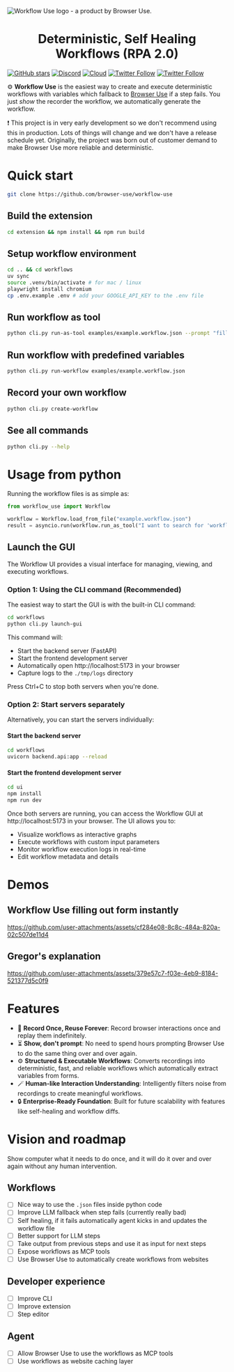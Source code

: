 <picture>
  <img alt="Workflow Use logo - a product by Browser Use." src="./static/workflow-use.png"  width="full">
</picture>

<br />

<h1 align="center">Deterministic, Self Healing Workflows (RPA 2.0)</h1>

[![GitHub stars](https://img.shields.io/github/stars/browser-use/workflow-use?style=social)](https://github.com/browser-use/workflow-use/stargazers)
[![Discord](https://img.shields.io/discord/1303749220842340412?color=7289DA&label=Discord&logo=discord&logoColor=white)](https://link.browser-use.com/discord)
[![Cloud](https://img.shields.io/badge/Cloud-☁️-blue)](https://cloud.browser-use.com)
[![Twitter Follow](https://img.shields.io/twitter/follow/Gregor?style=social)](https://x.com/gregpr07)
[![Twitter Follow](https://img.shields.io/twitter/follow/Magnus?style=social)](https://x.com/mamagnus00)

⚙️ **Workflow Use** is the easiest way to create and execute deterministic workflows with variables which fallback to [Browser Use](https://github.com/browser-use/browser-use) if a step fails. You just _show_ the recorder the workflow, we automatically generate the workflow.

❗ This project is in very early development so we don't recommend using this in production. Lots of things will change and we don't have a release schedule yet. Originally, the project was born out of customer demand to make Browser Use more reliable and deterministic.

# Quick start

```bash
git clone https://github.com/browser-use/workflow-use
```

## Build the extension

```bash
cd extension && npm install && npm run build
```

## Setup workflow environment

```bash
cd .. && cd workflows
uv sync
source .venv/bin/activate # for mac / linux
playwright install chromium
cp .env.example .env # add your GOOGLE_API_KEY to the .env file
```


## Run workflow as tool

```bash
python cli.py run-as-tool examples/example.workflow.json --prompt "fill the form with example data"
```

## Run workflow with predefined variables

```bash
python cli.py run-workflow examples/example.workflow.json 
```

## Record your own workflow

```bash
python cli.py create-workflow
```

## See all commands

```bash
python cli.py --help
```

# Usage from python

Running the workflow files is as simple as:

```python
from workflow_use import Workflow

workflow = Workflow.load_from_file("example.workflow.json")
result = asyncio.run(workflow.run_as_tool("I want to search for 'workflow use'"))
```

## Launch the GUI

The Workflow UI provides a visual interface for managing, viewing, and executing workflows.

### Option 1: Using the CLI command (Recommended)

The easiest way to start the GUI is with the built-in CLI command:

```bash
cd workflows
python cli.py launch-gui
```

This command will:
- Start the backend server (FastAPI)
- Start the frontend development server
- Automatically open http://localhost:5173 in your browser
- Capture logs to the `./tmp/logs` directory

Press Ctrl+C to stop both servers when you're done.

### Option 2: Start servers separately

Alternatively, you can start the servers individually:

#### Start the backend server

```bash
cd workflows
uvicorn backend.api:app --reload
```

#### Start the frontend development server

```bash
cd ui
npm install
npm run dev
```

Once both servers are running, you can access the Workflow GUI at http://localhost:5173 in your browser. The UI allows you to:

- Visualize workflows as interactive graphs
- Execute workflows with custom input parameters
- Monitor workflow execution logs in real-time
- Edit workflow metadata and details

# Demos

## Workflow Use filling out form instantly

https://github.com/user-attachments/assets/cf284e08-8c8c-484a-820a-02c507de11d4

## Gregor's explanation

https://github.com/user-attachments/assets/379e57c7-f03e-4eb9-8184-521377d5c0f9

# Features

- 🔁 **Record Once, Reuse Forever**: Record browser interactions once and replay them indefinitely.
- ⏳ **Show, don't prompt**: No need to spend hours prompting Browser Use to do the same thing over and over again.
- ⚙️ **Structured & Executable Workflows**: Converts recordings into deterministic, fast, and reliable workflows which automatically extract variables from forms.
- 🪄 **Human-like Interaction Understanding**: Intelligently filters noise from recordings to create meaningful workflows.
- 🔒 **Enterprise-Ready Foundation**: Built for future scalability with features like self-healing and workflow diffs.

# Vision and roadmap

Show computer what it needs to do once, and it will do it over and over again without any human intervention.

## Workflows

- [ ] Nice way to use the `.json` files inside python code
- [ ] Improve LLM fallback when step fails (currently really bad)
- [ ] Self healing, if it fails automatically agent kicks in and updates the workflow file
- [ ] Better support for LLM steps
- [ ] Take output from previous steps and use it as input for next steps
- [ ] Expose workflows as MCP tools
- [ ] Use Browser Use to automatically create workflows from websites

## Developer experience

- [ ] Improve CLI
- [ ] Improve extension
- [ ] Step editor

## Agent

- [ ] Allow Browser Use to use the workflows as MCP tools
- [ ] Use workflows as website caching layer
